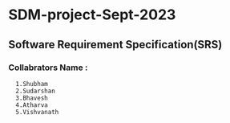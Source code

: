 # SDM-project-Sept-2023
## Software Requirement Specification(SRS)
### Collabrators Name : 
      1.Shubham
      2.Sudarshan
      3.Bhavesh
      4.Atharva
      5.Vishvanath
